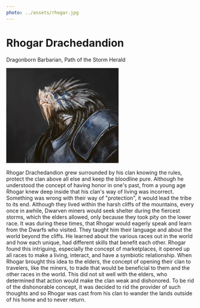 ```yaml
---
photo: ../assets/rhogar.jpg
---
```


# Rhogar Drachedandion

<span class="subtitle">Dragonborn Barbarian, Path of the Storm Herald</span>

<img src="../.vuepress/public/assets/rhogar.jpg" alt="Rhogar" class="align-left" style="max-width: 300px;"/>

Rhogar Drachedandion grew surrounded by his clan knowing the rules, protect the clan above all else and keep the bloodline pure. Although he understood the concept of having honor in one's past, from a young age Rhogar knew deep inside that his clan's way of living was incorrect. Something was wrong with their way of "protection", it would lead the tribe to its end. Although they lived within the harsh cliffs of the mountains, every once in awhile, Dwarven miners would seek shelter during the fiercest storms, which the elders allowed, only because they took pity on the lower race. It was during these times, that Rhogar would eagerly speak and learn from the Dwarfs who visited. They taught him their language and about the world beyond the cliffs. He learned about the various races out in the world and how each unique, had different skills that benefit each other. Rhogar found this intriguing, especially the concept of marketplaces, it opened up all races to make a living, interact, and have a symbiotic relationship. When Rhogar brought this idea to the elders, the concept of opening their clan to travelers, like the miners, to trade that would be beneficial to them and the other races in the world. This did not sit well with the elders, who determined that action would make the clan weak and dishonored. To be rid of the dishonorable concept, it was decided to rid the provider of such thoughts and so Rhogar was cast from his clan to wander the lands outside of his home and to never return.
